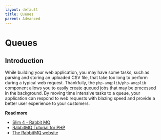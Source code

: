 ```yaml
---
layout: default
title: Queues
parent: Advanced
---
```


# Queues

## Introduction

While building your web application, you may have some tasks, 
such as parsing and storing an uploaded CSV file, 
that take too long to perform during a typical web request. 
Thankfully, the `php-amqplib/php-amqplib` component allows you to
easily create queued jobs that may be processed in the background. 
By moving time intensive tasks to a queue, your application can 
respond to web requests with blazing speed and provide a better 
user experience to your customers.

**Read more**

* [Slim 4 - Rabbit MQ](https://ko-fi.com/s/5f182b4b22)
* [RabbitMQ Tutorial for PHP](https://www.rabbitmq.com/tutorials/tutorial-one-php.html)
* [The RabbitMQ website](https://www.rabbitmq.com/)
